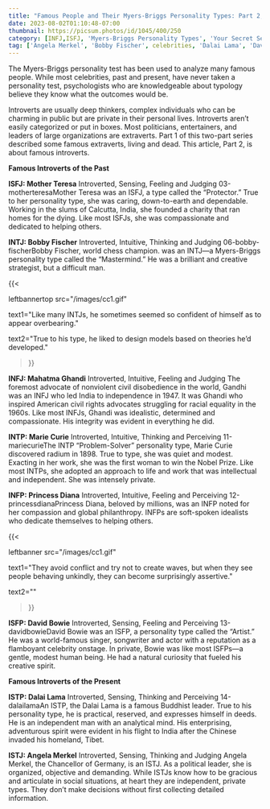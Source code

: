 ```yaml
---
title: "Famous People and Their Myers-Briggs Personality Types: Part 2, the Introverts"
date: 2023-08-02T01:10:48-07:00
thumbnail: https://picsum.photos/id/1045/400/250
category: [INFJ,ISFJ, 'Myers-Briggs Personality Types', 'Your Secret Self']
tag: ['Angela Merkel', 'Bobby Fischer', celebrities, 'Dalai Lama', 'David Bowie', extraversion, extravert, famous, Ghandi, INFJ, INFP, intj, INTP, introversion, introvert, ISFJ, ISFP, ISTJ, ISTP, Marie Curie, MBTI, Merkel, 'Mother Teresa', Myers-Briggs, personality, 'personality type', 'Princess Diana']
---
```


The Myers-Briggs personality test has been used to analyze many famous people. While most celebrities, past and present, have never taken a personality test, psychologists who are knowledgeable about typology believe they know what the outcomes would be.

Introverts are usually deep thinkers, complex individuals who can be charming in public but are private in their personal lives. Introverts aren’t easily categorized or put in boxes. Most politicians, entertainers, and leaders of large organizations are extraverts. Part 1 of this two-part series described some famous extraverts, living and dead. This article, Part 2, is about famous introverts.

**Famous Introverts of the Past**

**ISFJ: Mother Teresa**
Introverted, Sensing, Feeling and Judging
03-motherteresaMother Teresa was an ISFJ, a type called the “Protector.” True to her personality type, she was caring, down-to-earth and dependable. Working in the slums of Calcutta, India, she founded a charity that ran homes for the dying. Like most ISFJs, she was compassionate and dedicated to helping others.

**INTJ: Bobby Fischer**
Introverted, Intuitive, Thinking and Judging
06-bobby-fischerBobby Fischer, world chess champion. was an INTJ—a Myers-Briggs personality type called the “Mastermind.” He was a brilliant and creative strategist, but a difficult man.  

{{< 

leftbannertop src="/images/cc1.gif" 

text1="Like many INTJs, he sometimes seemed so confident of himself as to appear overbearing." 

text2="True to his type, he liked to design models based on theories he’d developed."

>}}

**INFJ: Mahatma Ghandi**
Introverted, Intuitive, Feeling and Judging
The foremost advocate of nonviolent civil disobedience in the world, Gandhi was an INFJ who led India to independence in 1947. It was Ghandi who inspired American civil rights advocates struggling for racial equality in the 1960s. Like most INFJs, Ghandi was idealistic, determined and compassionate. His integrity was evident in everything he did.

**INTP: Marie Curie**
Introverted, Intuitive, Thinking and Perceiving
11-mariecurieThe INTP “Problem-Solver” personality type, Marie Curie discovered radium in 1898. True to type, she was quiet and modest. Exacting in her work, she was the first woman to win the Nobel Prize. Like most INTPs, she adopted an approach to life and work that was intellectual and independent. She was intensely private.

**INFP: Princess Diana**
Introverted, Intuitive, Feeling and Perceiving
12-princessdianaPrincess Diana, beloved by millions, was an INFP noted for her compassion and global philanthropy. INFPs are soft-spoken idealists who dedicate themselves to helping others. 

{{< 

leftbanner src="/images/cc1.gif" 

text1="They avoid conflict and try not to create waves, but when they see people behaving unkindly, they can become surprisingly assertive." 

text2=""

>}}

**ISFP: David Bowie**
Introverted, Sensing, Feeling and Perceiving
13-davidbowieDavid Bowie was an ISFP, a personality type called the “Artist.” He was a world-famous singer, songwriter and actor with a reputation as a flamboyant celebrity onstage. In private, Bowie was like most ISFPs—a gentle, modest human being. He had a natural curiosity that fueled his creative spirit.

**Famous Introverts of the Present**

**ISTP: Dalai Lama**
Introverted, Sensing, Thinking and Perceiving
14-dalailamaAn ISTP, the Dalai Lama is a famous Buddhist leader. True to his personality type, he is practical, reserved, and expresses himself in deeds. He is an independent man with an analytical mind. His enterprising, adventurous spirit were evident in his flight to India after the Chinese invaded his homeland, Tibet.

**ISTJ: Angela Merkel**
Introverted, Sensing, Thinking and Judging
Angela Merkel, the Chancellor of Germany, is an ISTJ. As a political leader, she is organized, objective and demanding. While ISTJs know how to be gracious and articulate in social situations, at heart they are independent, private types. They don’t make decisions without first collecting detailed information.
